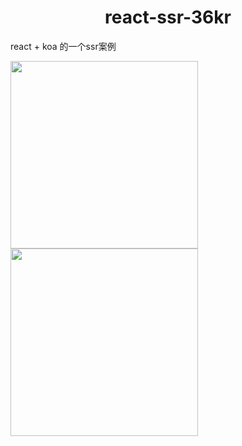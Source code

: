 <h1 align="center">react-ssr-36kr</h1>

react + koa 的一个ssr案例

<img width="300" src="https://user-gold-cdn.xitu.io/2019/3/22/169a377f0a656d73?w=1105&h=1473&f=jpeg&s=433472"/><img width="300" src="https://user-gold-cdn.xitu.io/2019/3/22/169a3783535c2d2a?w=1105&h=1473&f=jpeg&s=422677"/>
